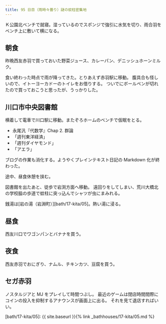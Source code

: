 ```yaml
---
title: 95 日目（雨時々曇り）謎の蚊柱密集地
---
```


Ｋ公園北ベンチで就寝。湿っているのでスポンジで強引に水気を切り、雨合羽をベンチ上に敷いて横になる。

## 朝食

昨晩西友赤羽で買っておいた野菜ジュース、カレーパン、デニッシュホーンミルク。

食い終わった時点で雨が降ってきた。とりあえず赤羽駅に移動。
腹具合も怪しいので、イトーヨーカドーのトイレをお借りする。
ついでにボールペンが切れたので買っておこうと思ったが、うっかりした。

## 川口市中央図書館

横着して電車で川口駅に移動。またぞろホームのベンチで仮眠をとる。

* 永尾汎『代数学』Chap 2. 群論
* 「週刊東洋経済」
* 「週刊ダイヤモンド」
* 「アエラ」

ブログの作業も消化する。ようやくプレインテキスト日記の Markdown 化が終わった。

途中、昼食休憩を挟む。

図書館を出たあと、徒歩で岩渕方面へ移動。
遠回りをしてしまい、荒川大橋北の学校脇の歩道で蚊柱に突っ込んでシャツが虫にまみれる。

銭湯は[岩の湯（岩淵町）][bath/17-kita/05]。熱い湯に浸る。

## 昼食

西友川口でワゴンパンとバナナを買う。

## 夜食

西友赤羽でおにぎり、ナムル、チキンカツ、豆腐を買う。

## セガ赤羽

ノスタルジアと MJ をプレイして時間つぶし。
最近のゲームは閉店時間間際にコインの投入を抑制するアナウンスが画面上に出る。
それを見て退店すればいい。

[bath/17-kita/05]: {{ site.baseurl }}{% link _bathhouses/17-kita/05.md %}
